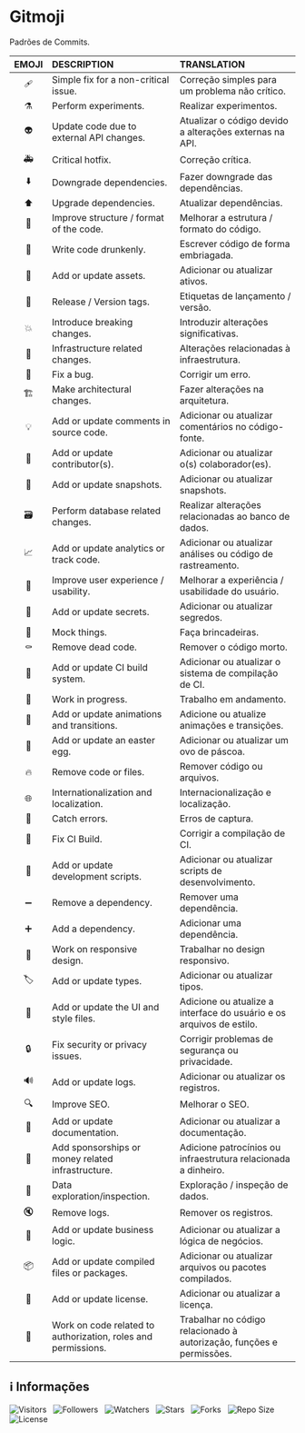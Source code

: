 <!-- Título -->
# Gitmoji

Padrões de Commits.

| EMOJI | DESCRIPTION | TRANSLATION |
| :---: | :---------- | :---------- |
| :adhesive_bandage: | Simple fix for a non-critical issue. | Correção simples para um problema não crítico. |
| :alembic: | Perform experiments. | Realizar experimentos. |
| :alien: | Update code due to external API changes. | Atualizar o código devido a alterações externas na API. |
| :ambulance:| Critical hotfix. | Correção crítica. |
| :arrow_down: | Downgrade dependencies. | Fazer downgrade das dependências. |
| :arrow_up: | Upgrade dependencies. | Atualizar dependências. |
| :art: | Improve structure / format of the code. | Melhorar a estrutura / formato do código. |
| :beers: | Write code drunkenly. | Escrever código de forma embriagada. |
| :bento: | Add or update assets. | Adicionar ou atualizar ativos. |
| :bookmark: | Release / Version tags. | Etiquetas de lançamento / versão. |
| :boom: | Introduce breaking changes. | Introduzir alterações significativas. |
| :bricks: | Infrastructure related changes. | Alterações relacionadas à infraestrutura. |
| :bug: | Fix a bug. | Corrigir um erro. |
| :building_construction: | Make architectural changes. | Fazer alterações na arquitetura. |
| :bulb: | Add or update comments in source code. | Adicionar ou atualizar comentários no código-fonte. |
| :busts_in_silhouette: | Add or update contributor(s). | Adicionar ou atualizar o(s) colaborador(es). |
| :camera_flash: | Add or update snapshots. | Adicionar ou atualizar snapshots. |
| :card_file_box: | Perform database related changes. | Realizar alterações relacionadas ao banco de dados. |
| :chart_with_upwards_trend: | Add or update analytics or track code. | Adicionar ou atualizar análises ou código de rastreamento. |
| :children_crossing: | Improve user experience / usability. | Melhorar a experiência / usabilidade do usuário. |
| :closed_lock_with_key: | Add or update secrets. | Adicionar ou atualizar segredos. |
| :clown_face: | Mock things. | Faça brincadeiras. |
| :coffin: | Remove dead code. | Remover o código morto. |
| :construction_worker: | Add or update CI build system. | Adicionar ou atualizar o sistema de compilação de CI. |
| :construction: | Work in progress. | Trabalho em andamento. |
| :dizzy: | Add or update animations and transitions. | Adicione ou atualize animações e transições. |
| :egg: | Add or update an easter egg. | Adicionar ou atualizar um ovo de páscoa. |
| :fire: | Remove code or files. | Remover código ou arquivos. |
| :globe_with_meridians: | Internationalization and localization. | Internacionalização e localização. |
| :goal_net: | Catch errors. | Erros de captura. |
| :green_heart: | Fix CI Build. | Corrigir a compilação de CI. |
| :hammer: | Add or update development scripts. | Adicionar ou atualizar scripts de desenvolvimento. |
| :heavy_minus_sign: | Remove a dependency. | Remover uma dependência. |
| :heavy_plus_sign: | Add a dependency. | Adicionar uma dependência. |
| :iphone: | Work on responsive design. | Trabalhar no design responsivo. |
| :label: | Add or update types. | Adicionar ou atualizar tipos. |
| :lipstick: | Add or update the UI and style files. | Adicione ou atualize a interface do usuário e os arquivos de estilo. |
| :lock: |  Fix security or privacy issues. |  Corrigir problemas de segurança ou privacidade. |
| :loud_sound: | Add or update logs. | Adicionar ou atualizar os registros. |
| :mag: | Improve SEO. | Melhorar o SEO. |
| :memo: | Add or update documentation. | Adicionar ou atualizar a documentação. |
| :money_with_wings: | Add sponsorships or money related infrastructure. | Adicione patrocínios ou infraestrutura relacionada a dinheiro. |
| :monocle_face: | Data exploration/inspection. | Exploração / inspeção de dados. |
| :mute: | Remove logs. | Remover os registros. |
| :necktie: | Add or update business logic. | Adicionar ou atualizar a lógica de negócios. |
| :package: | Add or update compiled files or packages. | Adicionar ou atualizar arquivos ou pacotes compilados. |
| :page_facing_up: | Add or update license. | Adicionar ou atualizar a licença. |
| :passport_control: | Work on code related to authorization, roles and permissions. | Trabalhar no código relacionado à autorização, funções e permissões. |

<!-- Informações -->
## &#8505; Informações

![Visitors](https://api.visitorbadge.io/api/visitors?path=Devsgeeknerd%2Fgit-moj-che-she-pro-pro&label=Visitantes&labelColor=%23700070&labelStyle=none&countColor=%23000fff&style=plastic&color=%23ffffff "Total de Visitantes")
&nbsp;
![Followers](https://img.shields.io/github/followers/Devsgeeknerd?style=p&label=Seguidores&labelColor=800080&color=000fff "Total de Seguidores")
&nbsp;
![Watchers](https://img.shields.io/github/watchers/Devsgeeknerd/git-moj-che-she-pro-pro?style=p&label=Observadores&labelColor=800080&color=000fff "Total de Observadores")
&nbsp;
![Stars](https://img.shields.io/github/stars/Devsgeeknerd/git-moj-che-she-pro-pro?style=p&label=Estrelas&labelColor=800080&color=000fff "Total de Estrelas")
&nbsp;
![Forks](https://img.shields.io/github/forks/Devsgeeknerd/git-moj-che-she-pro-pro?style=p&label=Bifurcações&labelColor=800080&color=000fff "Total de Bifurcações")
&nbsp;
![Repo Size](https://img.shields.io/github/repo-size/Devsgeeknerd/git-moj-che-she-pro-pro?style=p&label=Tamanho&labelColor=800080&color=000fff "Tamanho do Repositório")
&nbsp;
![License](https://img.shields.io/github/license/Devsgeeknerd/git-moj-che-she-pro-pro?style=p&label=Licença&labelColor=800080&color=000fff "Licença do Repositório")
